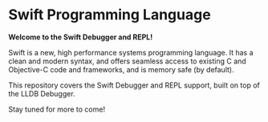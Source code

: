 # Swift Programming Language

**Welcome to the Swift Debugger and REPL!**

Swift is a new, high performance systems programming language.  It has a clean
and modern syntax, and offers seamless access to existing C and Objective-C code
and frameworks, and is memory safe (by default).

This repository covers the Swift Debugger and REPL support, built on
top of the LLDB Debugger.

Stay tuned for more to come!
